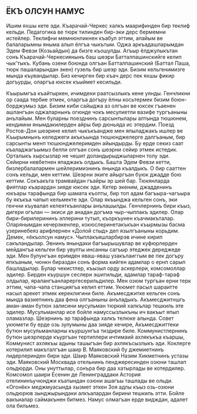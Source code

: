 ## ЁКЪ ОЛСУН НАМУС

Ишим яхшы кете эди.
Къарачай-Черкес халкъ маарифинден бир теклиф кельди.
Педагогика ве тюрк тилинден бир-эки дерс бермемни истейлер.
Теклифни мемнюнликнен къабул эттим, апайым ве балаларымны яныма алып ёлгъа чыкътым.
Оджа аркъадашларымдан Эдем Февзи (Козьайдын) да бизге къошулды.
Агъыр ёлджулыкътан сонъ Къарачай-Черкесиянынъ баш шеэри Батталпашинскийге келип чык'тыкъ.
Кубань озени боюнда олгъан Батталпашинский (Баттал Паша, тюрк пашаларындан экен) гузель бир шеэр эди.
Бизим кельгенимизге мында къувандылар.
Биз кечирген бир къач дерс пек яхшы фикир догъурды, оларгъа юксек къыймет кесильди.

Къырымгъа къайтыркен, ичимдеки раатсызлыкъ кене уянды.
Генчликни ор саада тербие этмек, оларгъа догъру ёлны косьтермек бизим боюн-борджумыз эди.
Бизим киби сайыджа аз олгъан ве юксек гъаенен ашлангъан оджаларнынъ огюнде чокъ месулиетли вазифе тургъаныны анълайым.
Мен буларны поезднинъ сарсынтылары алтында тюшюнем, кендимни янымдакилерден айры бир дюньяда ис этердим.
Поезд Ростов-Дон шеэрине келип чыкъкъандже мен япыладжакъ ишлер ве Къырымнынъ келеджеги акъкъында тюшюнджелерге далгъаным, бир сарсынты менп тюшюнджелеримден айындырды.
Бу ерде секиз саат къаладжагъымыз белли олгъан сонъ шеэрни сейир этмек истедик.
Орталыкъ хырсызлар не чешит доландырыджыларнен толу эди.
Сейирни невбетнен япаджакъ олдыкъ.
Башта Эдем Февзи кетти, бизлербалалармен шейлеримизнинъ янында къалдыкъ.
О бир сааттен сонъ кельди, мен кеттим.
Шеэрни экиге айыргъан буюк джадде бою кеттим.
Сокъакъта трамвайдан гъайры эр шей бар.
Тюкянларда фиятлар къарардан зияде юксек эди.
Кетер экеним, джадденинъ юкъары тарафында бир шамата къопты, бир топ адам багъыра-чагъыра бу якъкъа чапып кельмекте эди.
Олар якъынджа кельген сонъ, эки генчни къувалап келеяткъанлары анълашылды.
Генчлернинъ бири къыз, дигери огълан — экиси де анадан догъма чыр-чыплакъ эдилер.
Олар бири-бирилерининъ эллерини тутып, къоркъунен къачмакъталар.
Оларянымдан кечерэкенлер, кокюслеринетакъкъан къырмызы басма узеринебеяз арифлернен «Долой стыд» деп язылгъаныны корьдим.
Демек, «ёкъолсун намус».
Чыплакъяшларбирэв ичине кирип сакъландылар.
Эвнинъ янындаки багъырышувлар ве куфюрлерден мейдангъа кельгеи бир увулты инсанны сагъыр этеджек дереджеде эди.
Мен булунгъан еримден яваш-яваш узакълаиггым ве пек догъру япкъаным, чюнкн бираздан сонъ форма кийген адамлар о ернп сарып башладылар.
Булар чекистлер, къызыл орду аскерлери, комсомоллар эдилер.
Бирден къуршун сеслери эшитильди, адамлар тараф-тараф олдылар, яралангъанларергесерильдилер.
Мен озюм тургъан ерни терк эттим, чапа-чапа станциягъа келип еттим.
Укюмет пасыл шараитте насыл арекет этмек кереклигини биле.
Акъмесджитке кельген сонъ мында вазиетнинъ даа фена олгъаныны анъладыкъ.
Акъмесджитншгь аман-аман бутюн залисини мусульман тюркий халкълар тешкиль эте эдилер.
Мусульманлар исе бойле намуссызлыкъны ич вакъыт япып оламазлар.
Шеэрнинъ эр тарафында халкъ телюке алында.
Совет укюмети бу ерде озь зулумыны даа зияде кечире, Акъмесджиттеки бутюн мусульманларны къуршунгъа тиздире биле.
Коммунистлернинъ бутюн шеэрлерде къургъан тертиплери ичтимаий ахлякъкъа къаршы, Коммунист ахлякъы адыны ташыгъан бир ахлякъсызлыкъ эди.
Коклерге котерилип макъталгъан шаир В.
Маяковский бу джемиетнинъ лидерлеринден бири эди.
Шаир Маяковский Назим Хикметнинъ устазы эди.
Маяковский Москвада отельнинъ пенджересинден озюни ташлап ольдюрди.
Оны унуттылар, сонъра бир даа хатырлады ве котердилер.
Комсомол шаири Есенин де Ленинграддаки Астория отелининъучюнджи къатындан озюни ашагъы ташлады ве ольди.
«Огонёк» меджмуасында хызмет эткен Зоя адлы къыз озь-озюни ольдюрюв зынджырындаки алкъалардан бирини тешкиль этти.
Бойле вакъиалар саймакънен битмез.
Намус олмагъан ерде видждан, адалет ола бильмез.
